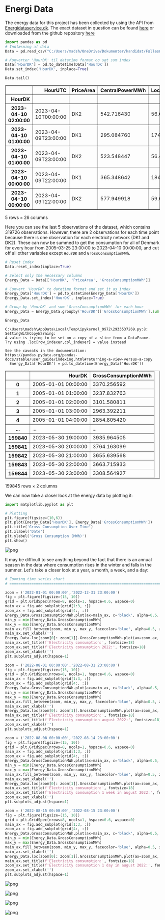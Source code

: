 # Energi Data

The energy data for this project has been collected by using the API from [Energidataservice.dk](https://www.energidataservice.dk/). The exact dataset in question can be found [here](https://www.energidataservice.dk/tso-electricity/ProductionConsumptionSettlement) or downloaded from the github repository [here](https://github.com/madsh0402/Forecasting-energy-consumption-in-Denmark/tree/master/Data/Energy)


```python
import pandas as pd
# Indlæsning af data
Data = pd.read_csv("C:/Users/madsh/OneDrive/Dokumenter/kandidat/Fællesmappe/Speciale/Data/Data fra energidataservice.dk/Production and Consumption - Settlement.csv")

# Konverter 'HourDK' til datetime format og sæt som index
Data['HourDK'] = pd.to_datetime(Data['HourDK'])
Data.set_index('HourDK', inplace=True)

Data.tail()
```




<div>
<style scoped>
    .dataframe tbody tr th:only-of-type {
        vertical-align: middle;
    }

    .dataframe tbody tr th {
        vertical-align: top;
    }

    .dataframe thead th {
        text-align: right;
    }
</style>
<table border="1" class="dataframe">
  <thead>
    <tr style="text-align: right;">
      <th></th>
      <th>HourUTC</th>
      <th>PriceArea</th>
      <th>CentralPowerMWh</th>
      <th>LocalPowerMWh</th>
      <th>CommercialPowerMWh</th>
      <th>LocalPowerSelfConMWh</th>
      <th>OffshoreWindLt100MW_MWh</th>
      <th>OffshoreWindGe100MW_MWh</th>
      <th>OnshoreWindLt50kW_MWh</th>
      <th>OnshoreWindGe50kW_MWh</th>
      <th>...</th>
      <th>ExchangeNO_MWh</th>
      <th>ExchangeSE_MWh</th>
      <th>ExchangeGE_MWh</th>
      <th>ExchangeNL_MWh</th>
      <th>ExchangeGreatBelt_MWh</th>
      <th>GrossConsumptionMWh</th>
      <th>GridLossTransmissionMWh</th>
      <th>GridLossInterconnectorsMWh</th>
      <th>GridLossDistributionMWh</th>
      <th>PowerToHeatMWh</th>
    </tr>
    <tr>
      <th>HourDK</th>
      <th></th>
      <th></th>
      <th></th>
      <th></th>
      <th></th>
      <th></th>
      <th></th>
      <th></th>
      <th></th>
      <th></th>
      <th></th>
      <th></th>
      <th></th>
      <th></th>
      <th></th>
      <th></th>
      <th></th>
      <th></th>
      <th></th>
      <th></th>
      <th></th>
    </tr>
  </thead>
  <tbody>
    <tr>
      <th>2023-04-10 02:00:00</th>
      <td>2023-04-10T00:00:00</td>
      <td>DK2</td>
      <td>542.716430</td>
      <td>56.011137</td>
      <td>195.179447</td>
      <td>4.254726</td>
      <td>4.103300</td>
      <td>125.771092</td>
      <td>0.091373</td>
      <td>122.521582</td>
      <td>...</td>
      <td>NaN</td>
      <td>1218.86</td>
      <td>-923.75</td>
      <td>NaN</td>
      <td>-199.1</td>
      <td>1148.563281</td>
      <td>28.741000</td>
      <td>13.879016</td>
      <td>55.044378</td>
      <td>7.319560</td>
    </tr>
    <tr>
      <th>2023-04-10 01:00:00</th>
      <td>2023-04-09T23:00:00</td>
      <td>DK1</td>
      <td>295.084760</td>
      <td>174.085155</td>
      <td>67.325744</td>
      <td>11.743112</td>
      <td>110.835594</td>
      <td>607.133481</td>
      <td>3.237114</td>
      <td>855.111878</td>
      <td>...</td>
      <td>828.20</td>
      <td>718.94</td>
      <td>-1641.44</td>
      <td>-464.64</td>
      <td>158.6</td>
      <td>1726.785529</td>
      <td>66.019140</td>
      <td>28.708100</td>
      <td>73.265991</td>
      <td>9.637616</td>
    </tr>
    <tr>
      <th>2023-04-10 01:00:00</th>
      <td>2023-04-09T23:00:00</td>
      <td>DK2</td>
      <td>523.548447</td>
      <td>56.455218</td>
      <td>192.695424</td>
      <td>4.105949</td>
      <td>5.253700</td>
      <td>126.193216</td>
      <td>0.078260</td>
      <td>121.382998</td>
      <td>...</td>
      <td>NaN</td>
      <td>1252.83</td>
      <td>-945.39</td>
      <td>NaN</td>
      <td>-160.8</td>
      <td>1179.818996</td>
      <td>29.380099</td>
      <td>13.627976</td>
      <td>55.872573</td>
      <td>6.537930</td>
    </tr>
    <tr>
      <th>2023-04-10 00:00:00</th>
      <td>2023-04-09T22:00:00</td>
      <td>DK1</td>
      <td>365.348642</td>
      <td>184.294252</td>
      <td>67.073400</td>
      <td>12.139897</td>
      <td>108.930271</td>
      <td>580.453773</td>
      <td>2.587651</td>
      <td>872.101825</td>
      <td>...</td>
      <td>1313.43</td>
      <td>682.06</td>
      <td>-2128.03</td>
      <td>-450.36</td>
      <td>150.0</td>
      <td>1762.614751</td>
      <td>77.556467</td>
      <td>26.627500</td>
      <td>74.698764</td>
      <td>9.421748</td>
    </tr>
    <tr>
      <th>2023-04-10 00:00:00</th>
      <td>2023-04-09T22:00:00</td>
      <td>DK2</td>
      <td>577.949918</td>
      <td>59.068309</td>
      <td>193.441627</td>
      <td>4.415682</td>
      <td>5.439600</td>
      <td>114.727084</td>
      <td>0.072489</td>
      <td>116.494591</td>
      <td>...</td>
      <td>NaN</td>
      <td>1221.67</td>
      <td>-945.16</td>
      <td>NaN</td>
      <td>-152.3</td>
      <td>1200.284632</td>
      <td>29.300249</td>
      <td>13.956008</td>
      <td>56.731284</td>
      <td>2.712530</td>
    </tr>
  </tbody>
</table>
<p>5 rows × 26 columns</p>
</div>



Here you can see the last 5 observations of the dataset, which contains 319726 observations. However, there are 2 observations for each time point because there is one observation for each electricity network (DK1 and DK2). These can now be summed to get the consumption for all of Denmark for every hour from 2005-03-25 23:00:00 to 2023-04-10 00:00:00, and cut off all other variables except `HourDK` and `GrossConsumptionMWh`.


```python
# Reset index
Data.reset_index(inplace=True)

# Select only the necessary columns
Energy_Data = Data[['HourDK', 'PriceArea', 'GrossConsumptionMWh']]

# Convert 'HourDK' to datetime format and set it as index
Energy_Data['HourDK'] = pd.to_datetime(Energy_Data['HourDK'])
Energy_Data.set_index('HourDK', inplace=True)

# Group by 'HourDK' and sum 'GrossConsumptionMWh' for each hour
Energy_Data = Energy_Data.groupby('HourDK')['GrossConsumptionMWh'].sum().reset_index()

Energy_Data
```

    C:\Users\madsh\AppData\Local\Temp\ipykernel_9972\2933537269.py:8: SettingWithCopyWarning: 
    A value is trying to be set on a copy of a slice from a DataFrame.
    Try using .loc[row_indexer,col_indexer] = value instead
    
    See the caveats in the documentation: https://pandas.pydata.org/pandas-docs/stable/user_guide/indexing.html#returning-a-view-versus-a-copy
      Energy_Data['HourDK'] = pd.to_datetime(Energy_Data['HourDK'])
    




<div>
<style scoped>
    .dataframe tbody tr th:only-of-type {
        vertical-align: middle;
    }

    .dataframe tbody tr th {
        vertical-align: top;
    }

    .dataframe thead th {
        text-align: right;
    }
</style>
<table border="1" class="dataframe">
  <thead>
    <tr style="text-align: right;">
      <th></th>
      <th>HourDK</th>
      <th>GrossConsumptionMWh</th>
    </tr>
  </thead>
  <tbody>
    <tr>
      <th>0</th>
      <td>2005-01-01 00:00:00</td>
      <td>3370.256592</td>
    </tr>
    <tr>
      <th>1</th>
      <td>2005-01-01 01:00:00</td>
      <td>3237.832763</td>
    </tr>
    <tr>
      <th>2</th>
      <td>2005-01-01 02:00:00</td>
      <td>3101.580811</td>
    </tr>
    <tr>
      <th>3</th>
      <td>2005-01-01 03:00:00</td>
      <td>2963.392211</td>
    </tr>
    <tr>
      <th>4</th>
      <td>2005-01-01 04:00:00</td>
      <td>2854.805420</td>
    </tr>
    <tr>
      <th>...</th>
      <td>...</td>
      <td>...</td>
    </tr>
    <tr>
      <th>159840</th>
      <td>2023-05-30 19:00:00</td>
      <td>3935.964505</td>
    </tr>
    <tr>
      <th>159841</th>
      <td>2023-05-30 20:00:00</td>
      <td>3764.163099</td>
    </tr>
    <tr>
      <th>159842</th>
      <td>2023-05-30 21:00:00</td>
      <td>3655.639568</td>
    </tr>
    <tr>
      <th>159843</th>
      <td>2023-05-30 22:00:00</td>
      <td>3663.715933</td>
    </tr>
    <tr>
      <th>159844</th>
      <td>2023-05-30 23:00:00</td>
      <td>3308.564927</td>
    </tr>
  </tbody>
</table>
<p>159845 rows × 2 columns</p>
</div>



We can now take a closer look at the energy data by plotting it:


```python
import matplotlib.pyplot as plt

# Plotting
plt.figure(figsize=(10,6))
plt.plot(Energy_Data['HourDK'], Energy_Data['GrossConsumptionMWh'])
plt.title('Gross Consumption Over Time')
plt.xlabel('Date')
plt.ylabel('Gross Consumption (MWh)')
plt.show()
```


    
![png](output_6_0.png)
    


It may be difficult to see anything beyond the fact that there is an annual season in the data where consumption rises in the winter and falls in the summer. Let's take a closer look at a year, a month, a week, and a day:


```python
# Zooming time series chart
# ==============================================================================

zoom = ('2022-01-01 00:00:00','2022-12-31 23:00:00')
fig = plt.figure(figsize=(15, 10))
grid = plt.GridSpec(nrows=8, ncols=1, hspace=0.6, wspace=0)
main_ax = fig.add_subplot(grid[1:3, :])
zoom_ax = fig.add_subplot(grid[4:, :])
Energy_Data.GrossConsumptionMWh.plot(ax=main_ax, c='black', alpha=0.5, linewidth=0.5)
min_y = min(Energy_Data.GrossConsumptionMWh)
max_y = max(Energy_Data.GrossConsumptionMWh)
main_ax.fill_between(zoom, min_y, max_y, facecolor='blue', alpha=0.5, zorder=0)
main_ax.set_xlabel('')
Energy_Data.loc[zoom[0]: zoom[1]].GrossConsumptionMWh.plot(ax=zoom_ax, color='blue', linewidth=1)
main_ax.set_title(f'Electricity consumption:', fontsize=18)
zoom_ax.set_title(f'Electricity consumption 2022:', fontsize=18)
zoom_ax.set_xlabel('')
plt.subplots_adjust(hspace=1)

zoom = ('2022-08-01 00:00:00','2022-08-31 23:00:00')
fig = plt.figure(figsize=(15, 10))
grid = plt.GridSpec(nrows=8, ncols=1, hspace=0.6, wspace=0)
main_ax = fig.add_subplot(grid[1:3, :])
zoom_ax = fig.add_subplot(grid[4:, :])
Energy_Data.GrossConsumptionMWh.plot(ax=main_ax, c='black', alpha=0.5, linewidth=0.5)
min_y = min(Energy_Data.GrossConsumptionMWh)
max_y = max(Energy_Data.GrossConsumptionMWh)
main_ax.fill_between(zoom, min_y, max_y, facecolor='blue', alpha=0.5, zorder=0)
main_ax.set_xlabel('')
Energy_Data.loc[zoom[0]: zoom[1]].GrossConsumptionMWh.plot(ax=zoom_ax, color='blue', linewidth=1)
main_ax.set_title(f'Electricity consumption:', fontsize=18)
zoom_ax.set_title(f'Electricity consumption august 2022:', fontsize=18)
zoom_ax.set_xlabel('')
plt.subplots_adjust(hspace=1)

zoom = ('2022-08-08 00:00:00','2022-08-14 23:00:00')
fig = plt.figure(figsize=(15, 10))
grid = plt.GridSpec(nrows=8, ncols=1, hspace=0.6, wspace=0)
main_ax = fig.add_subplot(grid[1:3, :])
zoom_ax = fig.add_subplot(grid[4:, :])
Energy_Data.GrossConsumptionMWh.plot(ax=main_ax, c='black', alpha=0.5, linewidth=0.5)
min_y = min(Energy_Data.GrossConsumptionMWh)
max_y = max(Energy_Data.GrossConsumptionMWh)
main_ax.fill_between(zoom, min_y, max_y, facecolor='blue', alpha=0.5, zorder=0)
main_ax.set_xlabel('')
Energy_Data.loc[zoom[0]: zoom[1]].GrossConsumptionMWh.plot(ax=zoom_ax, color='blue', linewidth=1)
main_ax.set_title(f'Electricity consumption:', fontsize=18)
zoom_ax.set_title(f'Electricity consumption 1 week in august 2022:', fontsize=18)
zoom_ax.set_xlabel('')
plt.subplots_adjust(hspace=1)

zoom = ('2022-08-15 00:00:00','2022-08-15 23:00:00')
fig = plt.figure(figsize=(15, 10))
grid = plt.GridSpec(nrows=8, ncols=1, hspace=0.6, wspace=0)
main_ax = fig.add_subplot(grid[1:3, :])
zoom_ax = fig.add_subplot(grid[4:, :])
Energy_Data.GrossConsumptionMWh.plot(ax=main_ax, c='black', alpha=0.5, linewidth=0.5)
min_y = min(Energy_Data.GrossConsumptionMWh)
max_y = max(Energy_Data.GrossConsumptionMWh)
main_ax.fill_between(zoom, min_y, max_y, facecolor='blue', alpha=0.5, zorder=0)
main_ax.set_xlabel('')
Energy_Data.loc[zoom[0]: zoom[1]].GrossConsumptionMWh.plot(ax=zoom_ax, color='blue', linewidth=1)
main_ax.set_title(f'Electricity consumption:', fontsize=18)
zoom_ax.set_title(f'Electricity consumption 1 day in august 2022:', fontsize=18)
zoom_ax.set_xlabel('')
plt.subplots_adjust(hspace=1)
```


    
![png](output_8_0.png)
    



    
![png](output_8_1.png)
    



    
![png](output_8_2.png)
    



    
![png](output_8_3.png)
    



```python

```
